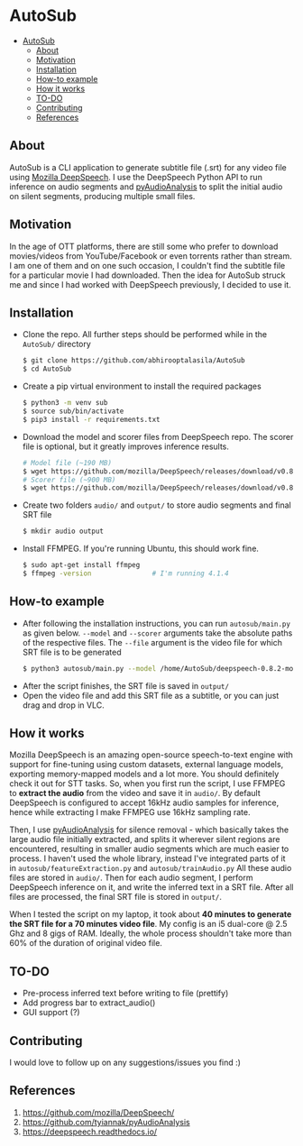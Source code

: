 # AutoSub

- [AutoSub](#autosub)
  - [About](#about)
  - [Motivation](#motivation)
  - [Installation](#installation)
  - [How-to example](#how-to-example)
  - [How it works](#how-it-works)
  - [TO-DO](#to-do)
  - [Contributing](#contributing)
  - [References](#references)

## About

AutoSub is a CLI application to generate subtitle file (.srt) for any video file using [Mozilla DeepSpeech](https://github.com/mozilla/DeepSpeech). I use the DeepSpeech Python API to run inference on audio segments and [pyAudioAnalysis](https://github.com/tyiannak/pyAudioAnalysis) to split the initial audio on silent segments, producing multiple small files.


## Motivation

In the age of OTT platforms, there are still some who prefer to download movies/videos from YouTube/Facebook or even torrents rather than stream. I am one of them and on one such occasion, I couldn't find the subtitle file for a particular movie I had downloaded. Then the idea for AutoSub struck me and since I had worked with DeepSpeech previously, I decided to use it. 


## Installation

* Clone the repo. All further steps should be performed while in the `AutoSub/` directory
    ```bash
    $ git clone https://github.com/abhirooptalasila/AutoSub
    $ cd AutoSub
    ```
* Create a pip virtual environment to install the required packages
    ```bash
    $ python3 -m venv sub
    $ source sub/bin/activate
    $ pip3 install -r requirements.txt
    ```
* Download the model and scorer files from DeepSpeech repo. The scorer file is optional, but it greatly improves inference results.
    ```bash
    # Model file (~190 MB)
    $ wget https://github.com/mozilla/DeepSpeech/releases/download/v0.8.2/deepspeech-0.8.2-models.pbmm
    # Scorer file (~900 MB)
    $ wget https://github.com/mozilla/DeepSpeech/releases/download/v0.8.2/deepspeech-0.8.2-models.scorer
    ```
* Create two folders `audio/` and `output/` to store audio segments and final SRT file
    ```bash
    $ mkdir audio output
    ```
* Install FFMPEG. If you're running Ubuntu, this should work fine.
    ```bash
    $ sudo apt-get install ffmpeg
    $ ffmpeg -version               # I'm running 4.1.4
    ```


## How-to example

* After following the installation instructions, you can run `autosub/main.py` as given below. `--model` and `--scorer` arguments take the absolute paths of the respective files. The `--file` argument is the video file for which SRT file is to be generated
    ```bash
    $ python3 autosub/main.py --model /home/AutoSub/deepspeech-0.8.2-models.pbmm --scorer /home/AutoSub/deepspeech-0.8.2-models.scorer --file ~/movie.mp4
    ```
* After the script finishes, the SRT file is saved in `output/`
* Open the video file and add this SRT file as a subtitle, or you can just drag and drop in VLC.


## How it works

Mozilla DeepSpeech is an amazing open-source speech-to-text engine with support for fine-tuning using custom datasets, external language models, exporting memory-mapped models and a lot more. You should definitely check it out for STT tasks. So, when you first run the script, I use FFMPEG to **extract the audio** from the video and save it in `audio/`. By default DeepSpeech is configured to accept 16kHz audio samples for inference, hence while extracting I make FFMPEG use 16kHz sampling rate. 

Then, I use [pyAudioAnalysis](https://github.com/tyiannak/pyAudioAnalysis) for silence removal - which basically takes the large audio file initially extracted, and splits it wherever silent regions are encountered, resulting in smaller audio segments which are much easier to process. I haven't used the whole library, instead I've integrated parts of it in `autosub/featureExtraction.py` and `autosub/trainAudio.py` All these audio files are stored in `audio/`. Then for each audio segment, I perform DeepSpeech inference on it, and write the inferred text in a SRT file. After all files are processed, the final SRT file is stored in `output/`.

When I tested the script on my laptop, it took about **40 minutes to generate the SRT file for a 70 minutes video file**. My config is an i5 dual-core @ 2.5 Ghz and 8 gigs of RAM. Ideally, the whole process shouldn't take more than 60% of the duration of original video file. 


## TO-DO

* Pre-process inferred text before writing to file (prettify)
* Add progress bar to extract_audio()
* GUI support (?)


## Contributing

I would love to follow up on any suggestions/issues you find :)


## References
1. https://github.com/mozilla/DeepSpeech/
2. https://github.com/tyiannak/pyAudioAnalysis
3. https://deepspeech.readthedocs.io/